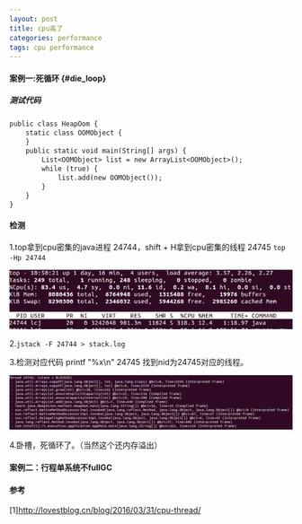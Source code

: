 ```yaml
---
layout: post
title: cpu高了
categories: performance
tags: cpu performance
---
```


#### 案例一:死循环 {#die_loop}

##### 测试代码

    public class HeapOom {
        static class OOMObject {
        }
        public static void main(String[] args) {
            List<OOMObject> list = new ArrayList<OOMObject>();
            while (true) {
                list.add(new OOMObject());
            }
        }
    }

#### 检测
1.top拿到cpu密集的java进程 24744，shift + H拿到cpu密集的线程 24745 `top -Hp 24744`

![top](/images/performance/top.png)

2.`jstack -F 24744 > stack.log`

3.检测对应代码 printf "%x\n" 24745 找到nid为24745对应的线程。

![cpu](/images/performance/cpu.png)

4.卧槽，死循环了。（当然这个还内存溢出）


#### 案例二：行程单系统不fullGC


#### 参考

[1]<http://lovestblog.cn/blog/2016/03/31/cpu-thread/>

